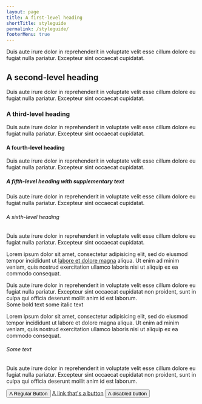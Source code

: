 ```yaml
---
layout: page
title: A first-level heading
shortTitle: styleguide
permalink: /styleguide/
footerMenu: true
---
```


Duis aute irure dolor in reprehenderit in voluptate velit esse cillum dolore eu fugiat nulla pariatur. Excepteur sint occaecat cupidatat.

## A second-level heading

Duis aute irure dolor in reprehenderit in voluptate velit esse cillum dolore eu fugiat nulla pariatur. Excepteur sint occaecat cupidatat.

### A third-level heading

Duis aute irure dolor in reprehenderit in voluptate velit esse cillum dolore eu fugiat nulla pariatur. Excepteur sint occaecat cupidatat.

#### A fourth-level heading

Duis aute irure dolor in reprehenderit in voluptate velit esse cillum dolore eu fugiat nulla pariatur. Excepteur sint occaecat cupidatat.

##### **A fifth-level heading** with supplementary text

Duis aute irure dolor in reprehenderit in voluptate velit esse cillum dolore eu fugiat nulla pariatur. Excepteur sint occaecat cupidatat.

###### A sixth-level heading

Duis aute irure dolor in reprehenderit in voluptate velit esse cillum dolore eu fugiat nulla pariatur. Excepteur sint occaecat cupidatat.

Lorem ipsum dolor sit amet, consectetur adipisicing elit, sed do eiusmod
tempor incididunt ut [labore et dolore magna](/) aliqua. Ut enim ad minim veniam, quis nostrud exercitation ullamco laboris nisi ut aliquip ex ea commodo consequat.

<div class="small">Duis aute irure dolor in reprehenderit in voluptate velit esse cillum dolore eu fugiat nulla pariatur. Excepteur sint occaecat cupidatat non proident, sunt in culpa qui officia deserunt mollit anim id est laborum.</div>

<div class="dividerBlock">
    <span class="bold">Some bold text</span> some italic text
</div>

Lorem ipsum dolor sit amet, consectetur adipisicing elit, sed do eiusmod
tempor incididunt ut labore et dolore magna aliqua. Ut enim ad minim veniam, quis nostrud exercitation ullamco laboris nisi ut aliquip ex ea commodo consequat.

<div class="dividerWrapper">
    <h6>Some text</h6>
</div>

Duis aute irure dolor in reprehenderit in voluptate velit esse cillum dolore eu fugiat nulla pariatur. Excepteur sint occaecat cupidatat non proident, sunt in culpa qui officia deserunt mollit anim id est laborum.

<div>
    <button class="genericButton">A Regular Button</button>
    <a class="genericButton" href="/">A link that's a button</a>
    <button class="genericButton disabled">A disabled button</button>
</div>